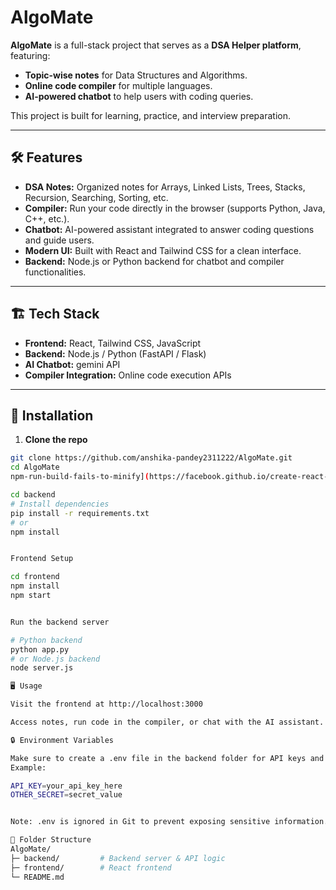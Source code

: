 # AlgoMate

**AlgoMate** is a full-stack project that serves as a **DSA Helper platform**, featuring:  

- **Topic-wise notes** for Data Structures and Algorithms.  
- **Online code compiler** for multiple languages.  
- **AI-powered chatbot** to help users with coding queries.  

This project is built for learning, practice, and interview preparation.

---

## 🛠 Features

- **DSA Notes:** Organized notes for Arrays, Linked Lists, Trees, Stacks, Recursion, Searching, Sorting, etc.  
- **Compiler:** Run your code directly in the browser (supports Python, Java, C++, etc.).  
- **Chatbot:** AI-powered assistant integrated to answer coding questions and guide users.  
- **Modern UI:** Built with React and Tailwind CSS for a clean interface.  
- **Backend:** Node.js or Python backend for chatbot and compiler functionalities.

---

## 🏗 Tech Stack

- **Frontend:** React, Tailwind CSS, JavaScript  
- **Backend:** Node.js / Python (FastAPI / Flask)  
- **AI Chatbot:** gemini API 
- **Compiler Integration:** Online code execution APIs  

---

## 🚀 Installation

1. **Clone the repo**
```bash
git clone https://github.com/anshika-pandey2311222/AlgoMate.git
cd AlgoMate
npm-run-build-fails-to-minify](https://facebook.github.io/create-react-app/docs/troubleshooting#npm-run-build-fails-to-minify) Backend Setup

cd backend
# Install dependencies
pip install -r requirements.txt
# or
npm install


Frontend Setup

cd frontend
npm install
npm start


Run the backend server

# Python backend
python app.py
# or Node.js backend
node server.js

🖥 Usage

Visit the frontend at http://localhost:3000

Access notes, run code in the compiler, or chat with the AI assistant.

🔒 Environment Variables

Make sure to create a .env file in the backend folder for API keys and sensitive data.
Example:

API_KEY=your_api_key_here
OTHER_SECRET=secret_value


Note: .env is ignored in Git to prevent exposing sensitive information.

📂 Folder Structure
AlgoMate/
├─ backend/         # Backend server & API logic
├─ frontend/        # React frontend
└─ README.md
